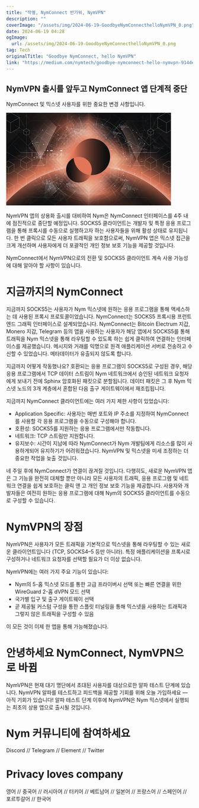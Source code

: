 ```yaml
---
title: "작별, NymConnect 반가워, NymVPN"
description: ""
coverImage: "/assets/img/2024-06-19-GoodbyeNymConnecthelloNymVPN_0.png"
date: 2024-06-19 04:28
ogImage: 
  url: /assets/img/2024-06-19-GoodbyeNymConnecthelloNymVPN_0.png
tag: Tech
originalTitle: "Goodbye NymConnect, hello NymVPN"
link: "https://medium.com/nymtech/goodbye-nymconnect-hello-nymvpn-914defc96201"
---
```



## NymVPN 출시를 앞두고 NymConnect 앱 단계적 중단

NymConnect 및 믹스넷 사용자를 위한 중요한 변경 사항입니다.

![이미지](/assets/img/2024-06-19-GoodbyeNymConnecthelloNymVPN_0.png)

NymVPN 앱의 상용화 출시를 대비하여 Nym은 NymConnect 인터페이스를 4주 내에 점진적으로 중단할 예정입니다. SOCKS5 클라이언트는 개발자 및 특정 응용 프로그램을 통해 프록시를 수동으로 실행하고자 하는 사용자들을 위해 활성 상태로 유지됩니다. 한 번 클릭으로 모든 사용자 트래픽을 보호함으로써, NymVPN 앱은 믹스넷 접근을 크게 개선하며 사용자에게 더 포괄적인 개인 정보 보호 기능을 제공할 것입니다.

<div class="content-ad"></div>

NymConnect에서 NymVPN으로의 전환 및 SOCKS5 클라이언트 계속 사용 가능성에 대해 알아야 할 사항이 있습니다.

# 지금까지의 NymConnect

지금까지 SOCKS5는 사용자가 Nym 믹스넷에 원하는 응용 프로그램을 통해 액세스하는 데 사용된 프록시 프로토콜이었습니다. NymConnect는 SOCKS5 프록시용 프런트 엔드 그래픽 인터페이스로 설계되었습니다. NymConnect는 Bitcoin Electrum 지갑, Monero 지갑, Telegram 등의 앱을 사용하는 사용자가 해당 앱에서 SOCKS5를 통해 트래픽을 Nym 믹스넷을 통해 라우팅할 수 있도록 하는 쉽게 클릭하여 연결하는 인터페이스를 제공했습니다. 메시지와 거래를 익명으로 원격 애플리케이션 서버로 전송하고 수신할 수 있었습니다. 메타데이터가 유출되지 않도록 합니다.

지금까지 어떻게 작동했나요? 호환되는 응용 프로그램이 SOCKS5로 구성된 경우, 해당 응용 프로그램에서 TCP 데이터 스트림이 Nym 네트워크에서 승인된 네트워크 요청자에게 보내기 전에 Sphinx 암호화된 패킷으로 분할됩니다. 데이터 패킷은 그 후 Nym 믹스넷 노드의 3개 계층에서 혼합된 다음 출구 게이트웨이에서 재조립됩니다.

<div class="content-ad"></div>

지금까지 NymConnect 클라이언트에는 여러 가지 제한 사항이 있었습니다:

- Application Specific: 사용자는 매번 포트와 IP 주소를 지정하여 NymConnect를 사용할 각 응용 프로그램을 수동으로 구성해야 합니다.
- 호환성: SOCKS5를 지원하는 응용 프로그램에서만 작동합니다.
- 네트워크: TCP 스트림만 지원합니다.
- 유지보수: 시간이 지남에 따라 NymConnect가 Nym 개발팀에게 리소스를 많이 사용하게되어 유지하기가 어려워졌습니다. NymVPN 및 믹스넷을 미세 조정하는 더 중요한 작업을 늦출 것입니다.

네 주일 후에 NymConnect가 연결이 끊겨질 것입니다. 다행히도, 새로운 NymVPN 앱은 그 기능을 완전히 대체할 뿐만 아니라 모든 사용자의 트래픽, 응용 프로그램 및 네트워크 연결을 쉽게 보호하는 클릭 앤 고 개인 정보 보호 기능을 제공합니다. 사용자와 개발자들은 여전히 원하는 응용 프로그램에 대해 Nym의 SOCKS5 클라이언트를 수동으로 구성할 수 있습니다.

# NymVPN의 장점

<div class="content-ad"></div>

NymVPN은 사용자가 모든 트래픽을 기본적으로 믹스넷을 통해 라우팅할 수 있는 새로운 클라이언트입니다 (TCP, SOCKS4–5 등만 아니라). 특정 애플리케이션을 프록시로 구성하거나 네트워크 요청자를 선택할 필요가 더 이상 없습니다.

NymVPN에는 여러 가지 주요 기능이 있습니다:

- Nym의 5-홉 믹스넷 모드를 통한 고급 프라이버시 선택 또는 빠른 연결을 위한 WireGuard 2-홉 dVPN 모드 선택
- 국가별 입구 및 출구 게이트웨이 선택
- 곧 제공될 커스텀 구성을 통한 스플릿 터널링을 통해 믹스넷을 사용하는 트래픽과 그렇지 않은 트래픽을 구성할 수 있음

이 모든 것이 이제 한 앱을 통해 가능해졌습니다.

<div class="content-ad"></div>

# 안녕하세요 NymConnect, NymVPN으로 바뀜

NymVPN은 현재 대기 명단에서 초대된 사용자를 대상으로한 알파 테스트 단계에 있습니다. NymVPN 알파를 테스트하고 피드백을 제공할 기회를 위해 오늘 가입하세요 — 아직 기회가 있습니다! 알파 테스트 단계 이후에 NymVPN은 Nym 믹스넷에서 실행되는 최초의 상용 앱으로 출시될 것입니다.

# Nym 커뮤니티에 참여하세요

Discord // Telegram // Element // Twitter

<div class="content-ad"></div>

# Privacy loves company

영어 // 중국어 // 러시아어 // 터키어 // 베트남어 // 일본어 // 프랑스어 // 스페인어 // 포르투갈어 // 한국어